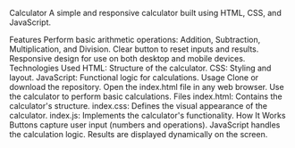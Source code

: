 Calculator
A simple and responsive calculator built using HTML, CSS, and JavaScript.

Features
Perform basic arithmetic operations: Addition, Subtraction, Multiplication, and Division.
Clear button to reset inputs and results.
Responsive design for use on both desktop and mobile devices.
Technologies Used
HTML: Structure of the calculator.
CSS: Styling and layout.
JavaScript: Functional logic for calculations.
Usage
Clone or download the repository.
Open the index.html file in any web browser.
Use the calculator to perform basic calculations.
Files
index.html: Contains the calculator's structure.
index.css: Defines the visual appearance of the calculator.
index.js: Implements the calculator's functionality.
How It Works
Buttons capture user input (numbers and operations).
JavaScript handles the calculation logic.
Results are displayed dynamically on the screen.
